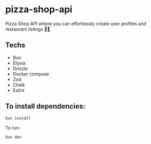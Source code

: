 # pizza-shop-api

Pizza Shop API where you can effortlessly create user profiles and restaurant listings 🍕✨

## Techs

- Bun 
- Elysia
- Drizzle
- Docker compose
- Zod
- Chalk
- Eslint 


## To install dependencies:

```bash
bun install
```

To run:

```bash
bun dev
```
